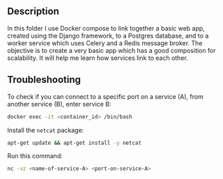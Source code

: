 ## Description

In this folder I use Docker compose to link together a basic web app, created using the Django framework, to a Postgres database,
and to a worker service which uses Celery and a Redis message broker. The objective is to create a very basic app which has a
good composition for scalability. It will help me learn how services link to each other.

## Troubleshooting

To check if you can connect to a specific port on a service (A), from another service (B), enter service B:

```sh
docker exec -it <container_id> /bin/bash
```

Install the `netcat` package:

```sh
apt-get update && apt-get install -y netcat
```

Run this command:

```sh
nc -vz <name-of-service-A> <port-on-service-A>
```

